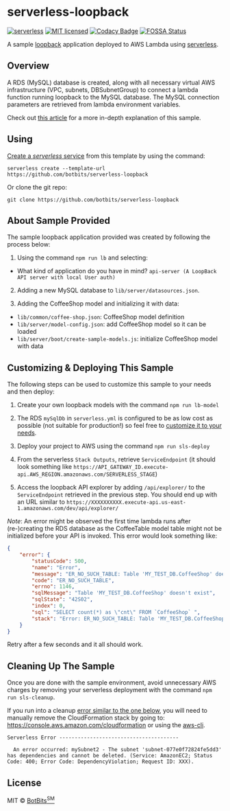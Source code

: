 # serverless-loopback
[![serverless](http://public.serverless.com/badges/v3.svg)](http://www.serverless.com)
[![MIT licensed](https://img.shields.io/badge/license-MIT-blue.svg)](https://raw.githubusercontent.com/botbits/serverless-loopback/master/LICENSE)
[![Codacy Badge](https://api.codacy.com/project/badge/Grade/3988cecd1c154bb99c310fb77bbc1ae9)](https://www.codacy.com/app/marcelobern/serverless-loopback?utm_source=github.com&amp;utm_medium=referral&amp;utm_content=botbits/serverless-loopback&amp;utm_campaign=Badge_Grade)
[![FOSSA Status](https://app.fossa.io/api/projects/git%2Bgithub.com%2Fbotbits%2Fserverless-loopback.svg?type=shield)](https://app.fossa.io/projects/git%2Bgithub.com%2Fbotbits%2Fserverless-loopback?ref=badge_shield)

A sample [loopback](https://loopback.io/) application deployed to AWS Lambda using [serverless](https://serverless.com/).

## Overview

A RDS (MySQL) database is created, along with all necessary virtual AWS infrastructure (VPC, subnets, DBSubnetGroup) to connect a lambda function running loopback to the MySQL database. The MySQL connection parameters are retrieved from lambda environment variables.
<!--
For ease of management RDS (MySQL) username/password can be retrieved from [AWS SSM Parameter Store](https://docs.aws.amazon.com/systems-manager/latest/userguide/systems-manager-paramstore.html) and used in `serverless.yml` [see section *Handling Secrets for Small Teams & Projects*]](https://serverless.com/blog/serverless-secrets-api-keys/). -->

Check out [this article](https://medium.com/smac-4u/serverless-loopback-9ff0d6fa539d) for a more in-depth explanation of this sample.

## Using

[Create a *serverless* service](https://serverless.com/framework/docs/providers/aws/cli-reference/create) from this template by using the command:

`serverless create --template-url https://github.com/botbits/serverless-loopback`

Or clone the git repo:

`git clone https://github.com/botbits/serverless-loopback`

## About Sample Provided

The sample loopback application provided was created by following the process below:

1.  Using the command `npm run lb` and selecting:

-   What kind of application do you have in mind? `api-server (A LoopBack API server with local User auth)`

2.  Adding a new MySQL database to `lib/server/datasources.json`.

3.  Adding the CoffeeShop model and initializing it with data:

-   `lib/common/coffee-shop.json`: CoffeeShop model definition
-   `lib/server/model-config.json`: add CoffeeShop model so it can be loaded
-   `lib/server/boot/create-sample-models.js`: initialize CoffeeShop model with data

## Customizing & Deploying This Sample

The following steps can be used to customize this sample to your needs and then deploy:

<!-- 0. (*optional*) For ease of management add MySQL username/password to the AWS SSM Parameter Store (using [AWS Console(https://docs.aws.amazon.com/systems-manager/latest/userguide/param-create-console.html)] or [AWS CLI(https://docs.aws.amazon.com/systems-manager/latest/userguide/param-create-cli.html)]).
-->
1.  Create your own loopback models with the command `npm run lb-model`

2.  The RDS `mySqlDb` in `serverless.yml` is configured to be as low cost as possible (not suitable for production!) so feel free to [customize it to your needs](https://docs.aws.amazon.com/AWSCloudFormation/latest/UserGuide/aws-properties-rds-database-instance.html).

3.  Deploy your project to AWS using the command `npm run sls-deploy`

4.  From the serverless `Stack Outputs`, retrieve `ServiceEndpoint` (it should look something like `https://API_GATEWAY_ID.execute-api.AWS_REGION.amazonaws.com/SERVERLESS_STAGE`)

5.  Access the loopback API explorer by adding `/api/explorer/` to the `ServiceEndpoint` retrieved in the previous step. You should end up with an URL similar to `https://XXXXXXXXXX.execute-api.us-east-1.amazonaws.com/dev/api/explorer/`

*Note*: An error might be observed the first time lambda runs after (re-)creating the RDS database as the CoffeeTable model table might not be initialized before your API is invoked. This error would look something like:

```json
{
    "error": {
        "statusCode": 500,
        "name": "Error",
        "message": "ER_NO_SUCH_TABLE: Table 'MY_TEST_DB.CoffeeShop' doesn't exist",
        "code": "ER_NO_SUCH_TABLE",
        "errno": 1146,
        "sqlMessage": "Table 'MY_TEST_DB.CoffeeShop' doesn't exist",
        "sqlState": "42S02",
        "index": 0,
        "sql": "SELECT count(*) as \"cnt\" FROM `CoffeeShop` ",
        "stack": "Error: ER_NO_SUCH_TABLE: Table 'MY_TEST_DB.CoffeeShop' doesn't exist\n    at ..."
    }
}
```

Retry after a few seconds and it all should work.

## Cleaning Up The Sample

Once you are done with the sample environment, avoid unnecessary AWS charges by removing your serverless deployment with the command `npm run sls-cleanup`.

If you run into a cleanup [error similar to the one below](https://forum.serverless.com/t/very-long-delay-when-doing-sls-remove-of-lambda-in-a-vpc/2535), you will need to manually remove the CloudFormation stack by going to: <https://console.aws.amazon.com/cloudformation> or using the [aws-cli](https://aws.amazon.com/cli/).

```shell
Serverless Error ---------------------------------------

  An error occurred: mySubnet2 - The subnet 'subnet-077e0f72824fe5dd3' has dependencies and cannot be deleted. (Service: AmazonEC2; Status Code: 400; Error Code: DependencyViolation; Request ID: XXX).
```

## License

MIT © [BotBits<sup>SM</sup>](https://github.com/botbits)
